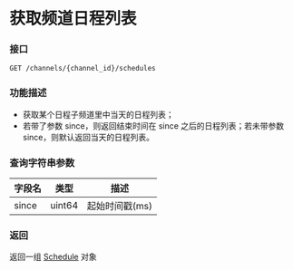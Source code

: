 # 获取频道日程列表

### 接口

`GET /channels/{channel_id}/schedules`

### 功能描述
- 获取某个日程子频道里中当天的日程列表；
- 若带了参数 since，则返回结束时间在 since 之后的日程列表；若未带参数 since，则默认返回当天的日程列表。

### 查询字符串参数

| 字段名    | 类型   | 描述             |
| --------- | ------ | ---------------- |
| since | uint64 | 起始时间戳(ms) |

### 返回

返回一组 [Schedule](model.md#schedule) 对象
